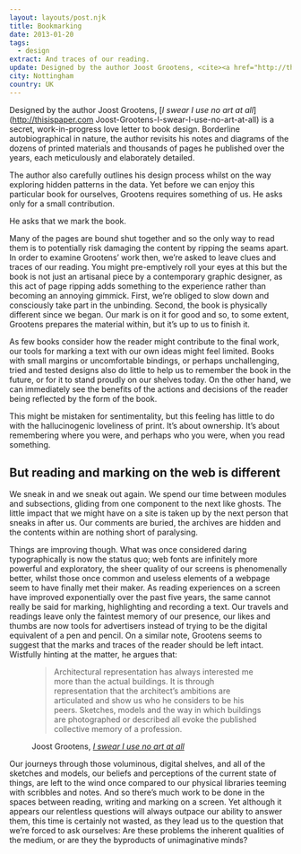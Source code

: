 ```yaml
---
layout: layouts/post.njk
title: Bookmarking
date: 2013-01-20
tags:
  - design
extract: And traces of our reading.
update: Designed by the author Joost Grootens, <cite><a href="http://thisispaper.com/Joost-Grootens-I-swear-I-use-no-art-at-all">I swear I use no art at all</a></cite> is a secret, work-in-progress love letter to book design. Borderline autobiographical in nature, the author revisits his notes and diagrams of the dozens of printed materials and thousands of pages he published over the years, each meticulously and elaborately detailed.
city: Nottingham
country: UK
---
```


Designed by the author Joost Grootens, [_I swear I use no art at all_](http://thisispaper.com Joost-Grootens-I-swear-I-use-no-art-at-all) is a secret, work-in-progress love letter to book design. Borderline autobiographical in nature, the author revisits his notes and diagrams of the dozens of printed materials and thousands of pages he published over the years, each meticulously and elaborately detailed.

The author also carefully outlines his design process whilst on the way exploring hidden patterns in the data. Yet before we can enjoy this particular book for ourselves, Grootens requires something of us. He asks only for a small contribution.

He asks that we mark the book.

Many of the pages are bound shut together and so the only way to read them is to potentially risk damaging the content by ripping the seams apart. In order to examine Grootens’ work then, we’re asked to leave clues and traces of our reading. You might pre-emptively roll your eyes at this but the book is not just an artisanal piece by a contemporary graphic designer, as this act of page ripping adds something to the experience rather than becoming an annoying gimmick. First, we’re obliged to slow down and consciously take part in the unbinding. Second, the book is physically different since we began. Our mark is on it for good and so, to some extent, Grootens prepares the material within, but it’s up to us to finish it.

As few books consider how the reader might contribute to the final work, our tools for marking a text with our own ideas might feel limited. Books with small margins or uncomfortable bindings, or perhaps unchallenging, tried and tested designs also do little to help us to remember the book in the future, or for it to stand proudly on our shelves today. On the other hand, we can immediately see the benefits of the actions and decisions of the reader being reflected by the form of the book.

This might be mistaken for sentimentality, but this feeling has little to do with the hallucinogenic loveliness of print. It’s about ownership. It’s about remembering where you were, and perhaps who you were, when you read something.

## But reading and marking on the web is different

We sneak in and we sneak out again. We spend our time between modules and subsections, gliding from one component to the next like ghosts. The little impact that we might have on a site is taken up by the next person that sneaks in after us. Our comments are buried, the archives are hidden and the contents within are nothing short of paralysing.

Things are improving though. What was once considered daring typographically is now the status quo; web fonts are infinitely more powerful and exploratory, the sheer quality of our screens is phenomenally better, whilst those once common and useless elements of a webpage seem to have finally met their maker. As reading experiences on a screen have improved exponentially over the past five years, the same cannot really be said for marking, highlighting and recording a text. Our travels and readings leave only the faintest memory of our presence, our likes and thumbs are now tools for advertisers instead of trying to be the digital equivalent of a pen and pencil. On a similar note, Grootens seems to suggest that the marks and traces of the reader should be left intact. Wistfully hinting at the matter, he argues that:

<figure>
<blockquote>
<p>Architectural representation has always interested me more than the actual buildings. It is through representation that the architect’s ambitions are articulated and show us who he considers to be his peers. Sketches, models and the way in which buildings are photographed or described all evoke the published collective memory of a profession.</p>
</blockquote>

<figcaption class="cite">
Joost Grootens, <cite><a href="http://www.amazon.com/Swear-Use-No-Art-All/dp/9064507198">I swear I use no art at all</a></cite>
</figcaption>
</figure>

Our journeys through those voluminous, digital shelves, and all of the sketches and models, our beliefs and perceptions of the current state of things, are left to the wind once compared to our physical libraries teeming with scribbles and notes. And so there’s much work to be done in the spaces between reading, writing and marking on a screen. Yet although it appears our relentless questions will always outpace our ability to answer them, this time is certainly not wasted, as they lead us to the question that we’re forced to ask ourselves: Are these problems the inherent qualities of the medium, or are they the byproducts of unimaginative minds?
